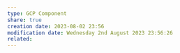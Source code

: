 ```yaml
---
type: GCP Component 
share: true
creation date: 2023-08-02 23:56
modification date: Wednesday 2nd August 2023 23:56:26
related:
---
```



